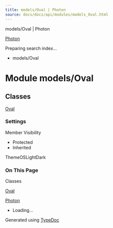 ```yaml
---
title: models/Oval | Photon
source: docs/docs/api/modules/models_Oval.html
---
```


models/Oval | Photon

[Photon](../index.html)




Preparing search index...

* models/Oval

# Module models/Oval

## Classes

[Oval](../classes/models_Oval.Oval.html)

### Settings

Member Visibility

* Protected
* Inherited

ThemeOSLightDark

### On This Page

Classes

[Oval](#oval)

[Photon](../index.html)

* Loading...

Generated using [TypeDoc](https://typedoc.org/)
